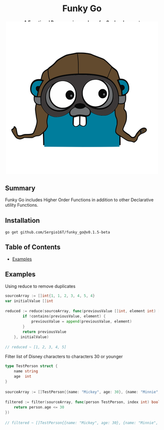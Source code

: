 <div align="center">
    <h1>Funky Go</h1>
    <h4>
    A Functional Programming package for Go development
    </h4>
    <p>
        <a href="https://pkg.go.dev/github.com/Sergio16T/funky_go">
            <img alt="Go Reference" src="https://pkg.go.dev/badge/github.com/gabriel-vasile/mimetype.svg">
        </a>
        <a href="https://goreportcard.com/report/github.com/Sergio16T/funky_go">
            <img alt="go report A+" src="https://goreportcard.com/badge/github.com/Sergio16T/funky_go"/>
        </a>
        <a href="LICENSE">
            <img alt="License" src="https://img.shields.io/badge/License-MIT-green.svg">
        </a>
    </p>
    <img src="./go-pilot.svg" width="500px" style="margin-top: -60px">
</div>


## Summary
Funky Go includes Higher Order Functions in addition to other 
Declarative utility Functions.


## Installation

```
go get github.com/Sergio16T/funky_go@v0.1.5-beta
```
## Table of Contents

- [Examples](#examples)


## Examples

Using reduce to remove duplicates
```go
sourceArray := []int{1, 1, 2, 3, 4, 5, 4}
var initialValue []int

reduced := reduce(sourceArray, func(previousValue []int, element int) []int {
		if !contains(previousValue, element) {
			previousValue = append(previousValue, element)
		}
		return previousValue
	}, initialValue)

// reduced ~ [1, 2, 3, 4, 5]
```

Filter list of Disney characters to characters 30 or younger
```go
type TestPerson struct {
    name string
    age  int
}

sourceArray := []TestPerson{{name: "Mickey", age: 30}, {name: "Minnie", age: 27}, {name: "Goofy", age: 22}, {name: "Donald", age: 32}}

filtered := filter(sourceArray, func(person TestPerson, index int) bool {
    return person.age <= 30
})

// filtered ~ []TestPerson{{name: "Mickey", age: 30}, {name: "Minnie", age: 27}, {name: "Goofy", age: 22}}

```